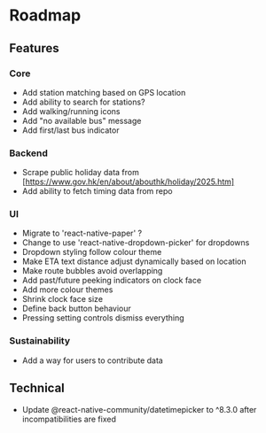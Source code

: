 # Roadmap

## Features
### Core
- Add station matching based on GPS location
- Add ability to search for stations?
- Add walking/running icons
- Add "no available bus" message
- Add first/last bus indicator
### Backend
- Scrape public holiday data from [https://www.gov.hk/en/about/abouthk/holiday/2025.htm]
- Add ability to fetch timing data from repo
### UI
- Migrate to 'react-native-paper' ?
- Change to use 'react-native-dropdown-picker' for dropdowns
- Dropdown styling follow colour theme
- Make ETA text distance adjust dynamically based on location
- Make route bubbles avoid overlapping
- Add past/future peeking indicators on clock face
- Add more colour themes
- Shrink clock face size
- Define back button behaviour
- Pressing setting controls dismiss everything
### Sustainability
- Add a way for users to contribute data

## Technical
- Update @react-native-community/datetimepicker to ^8.3.0 after incompatibilities are fixed